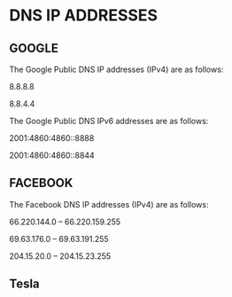 # DNS IP ADDRESSES

## GOOGLE

The Google Public DNS IP addresses (IPv4) are as follows:

8.8.8.8

8.8.4.4

The Google Public DNS IPv6 addresses are as follows:

2001:4860:4860::8888

2001:4860:4860::8844

## FACEBOOK

The Facebook DNS IP addresses (IPv4) are as follows:

66.220.144.0 – 66.220.159.255

69.63.176.0 – 69.63.191.255

204.15.20.0 – 204.15.23.255

## Tesla

